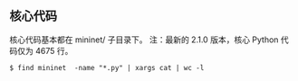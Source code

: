 ## 核心代码
核心代码基本都在 mininet/ 子目录下。
注：最新的 2.1.0 版本，核心 Python 代码仅为 4675 行。
```
$ find mininet  -name "*.py" | xargs cat | wc -l
```
